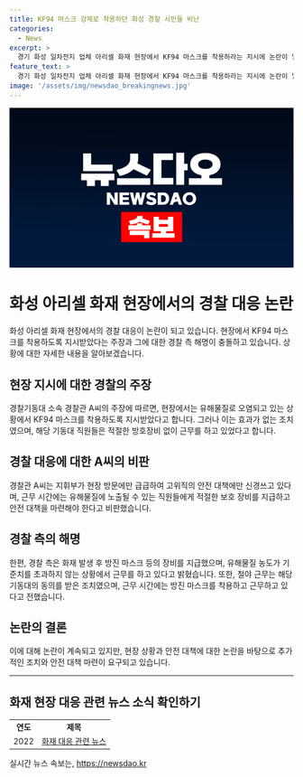 ```yaml
---
title: KF94 마스크 강제로 착용하던 화성 경찰 시민들 비난
categories:
  - News
excerpt: >
  경기 화성 일차전지 업체 아리셀 화재 현장에서 KF94 마스크를 착용하라는 지시에 논란이 일고 있다. 게시된 글에 따르면 경찰은 방진 마스크를 제공하지 않고 KF94 마스크를 착용하고 근무했다고 주장했으며, 이로 인해 논란이 확산되었다. 경찰 관계자는 현장 상황에서 방진 마스크를 착용하기에 부적절하다고 판단했으며, 이에 대한 전날부터 방진 마스크를 보급했다고 설명했다. 건강에 미치는 영향과 관련하여 경기남부경찰청은 유해물질 농도가 기준치 이하이며 방진 마스크를 착용하고 근무 중이라고 밝혔다.
feature_text: >
  경기 화성 일차전지 업체 아리셀 화재 현장에서 KF94 마스크를 착용하라는 지시에 논란이 일고 있다. 게시된 글에 따르면 경찰은 방진 마스크를 제공하지 않고 KF94 마스크를 착용하고 근무했다고 주장했으며, 이로 인해 논란이 확산되었다. 경찰 관계자는 현장 상황에서 방진 마스크를 착용하기에 부적절하다고 판단했으며, 이에 대한 전날부터 방진 마스크를 보급했다고 설명했다. 건강에 미치는 영향과 관련하여 경기남부경찰청은 유해물질 농도가 기준치 이하이며 방진 마스크를 착용하고 근무 중이라고 밝혔다.
image: '/assets/img/newsdao_breakingnews.jpg'
---
```


<p><img src="/assets/img/newsdao_breakingnews.jpg" alt="pcversion 속보" /></p>

<h1>화성 아리셀 화재 현장에서의 경찰 대응 논란</h1>

<p data-ke-size="size16">화성 아리셀 화재 현장에서의 경찰 대응이 논란이 되고 있습니다. 현장에서 KF94 마스크를 착용하도록 지시받았다는 주장과 그에 대한 경찰 측 해명이 충돌하고 있습니다. 상황에 대한 자세한 내용을 알아보겠습니다.</p>

<h2>현장 지시에 대한 경찰의 주장</h2>

<p>경찰기동대 소속 경찰관 A씨의 주장에 따르면, 현장에서는 유해물질로 오염되고 있는 상황에서 KF94 마스크를 착용하도록 지시받았다고 합니다. 그러나 이는 효과가 없는 조치였으며, 해당 기동대 직원들은 적절한 방호장비 없이 근무를 하고 있었다고 합니다.</p>

<h2>경찰 대응에 대한 A씨의 비판</h2>

<p>경찰관 A씨는 지휘부가 현장 방문에만 급급하여 고위직의 안전 대책에만 신경쓰고 있다며, 근무 시간에는 유해물질에 노출될 수 있는 직원들에게 적절한 보호 장비를 지급하고 안전 대책을 마련해야 한다고 비판했습니다.</p>

<h2>경찰 측의 해명</h2>

<p>한편, 경찰 측은 화재 발생 후 방진 마스크 등의 장비를 지급했으며, 유해물질 농도가 기준치를 초과하지 않는 상황에서 근무를 하고 있다고 밝혔습니다. 또한, 철야 근무는 해당 기동대의 동의를 받은 조치였으며, 근무 시간에는 방진 마스크를 착용하고 근무하고 있다고 전했습니다.</p>

<h2>논란의 결론</h2>

<p>이에 대해 논란이 계속되고 있지만, 현장 상황과 안전 대책에 대한 논란을 바탕으로 추가적인 조치와 안전 대책 마련이 요구되고 있습니다.</p>

<hr>

<p data-ke-size="size16"></p>

<h2>화재 현장 대응 관련 뉴스 소식 확인하기</h2>

<table>
  <tr>
    <td style="text-align: center; height: 17px;"><b>연도</b></td>
    <td style="text-align: center; height: 17px;"><b>제목</b></td>
  </tr>
  <tr>
    <td style="text-align: center; height: 17px;">2022</td>
    <td style="text-align: center; height: 17px;"><a href="https://news.com/2022-fire-response">화재 대응 관련 뉴스</a></td>
  </tr>
</table>
실시간 뉴스 속보는, <a href="https://newsdao.kr" rel="dofollow">https://newsdao.kr</a>


